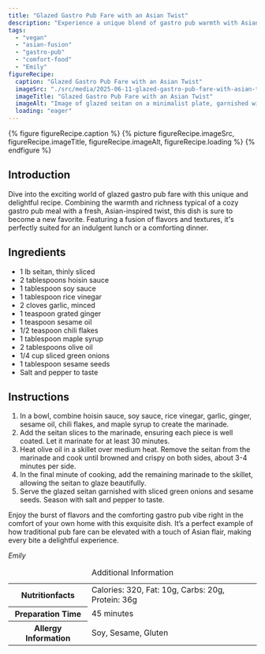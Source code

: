 ```yaml
---
title: "Glazed Gastro Pub Fare with an Asian Twist"
description: "Experience a unique blend of gastro pub warmth with Asian flavors in this vegan Glazed Gastro Pub Fare recipe, perfect for any meal."
tags:
  - "vegan"
  - "asian-fusion"
  - "gastro-pub"
  - "comfort-food"
  - "Emily"
figureRecipe: 
  caption: "Glazed Gastro Pub Fare with an Asian Twist"
  imageSrc: "./src/media/2025-06-11-glazed-gastro-pub-fare-with-asian-twist-3722.png"
  imageTitle: "Glazed Gastro Pub Fare with an Asian Twist"
  imageAlt: "Image of glazed seitan on a minimalist plate, garnished with green onions and sesame seeds, on a rustic wooden table under warm lighting."
  loading: "eager"
---
```


{% figure figureRecipe.caption %}
{% picture figureRecipe.imageSrc, figureRecipe.imageTitle, figureRecipe.imageAlt, figureRecipe.loading %}
{% endfigure %}

## Introduction

Dive into the exciting world of glazed gastro pub fare with this unique and delightful recipe. Combining the warmth and richness typical of a cozy gastro pub meal with a fresh, Asian-inspired twist, this dish is sure to become a new favorite. Featuring a fusion of flavors and textures, it's perfectly suited for an indulgent lunch or a comforting dinner.

## Ingredients

- 1 lb seitan, thinly sliced
- 2 tablespoons hoisin sauce
- 1 tablespoon soy sauce
- 1 tablespoon rice vinegar
- 2 cloves garlic, minced
- 1 teaspoon grated ginger
- 1 teaspoon sesame oil
- 1/2 teaspoon chili flakes
- 1 tablespoon maple syrup
- 2 tablespoons olive oil
- 1/4 cup sliced green onions
- 1 tablespoon sesame seeds
- Salt and pepper to taste

## Instructions

1. In a bowl, combine hoisin sauce, soy sauce, rice vinegar, garlic, ginger, sesame oil, chili flakes, and maple syrup to create the marinade.
2. Add the seitan slices to the marinade, ensuring each piece is well coated. Let it marinate for at least 30 minutes.
3. Heat olive oil in a skillet over medium heat. Remove the seitan from the marinade and cook until browned and crispy on both sides, about 3-4 minutes per side.
4. In the final minute of cooking, add the remaining marinade to the skillet, allowing the seitan to glaze beautifully.
5. Serve the glazed seitan garnished with sliced green onions and sesame seeds. Season with salt and pepper to taste.

Enjoy the burst of flavors and the comforting gastro pub vibe right in the comfort of your own home with this exquisite dish. It’s a perfect example of how traditional pub fare can be elevated with a touch of Asian flair, making every bite a delightful experience.

*Emily*

<table><caption class='sr-only'>Additional Information</caption><tr><th>Nutritionfacts</th><td>Calories: 320, Fat: 10g, Carbs: 20g, Protein: 36g&nbsp;</td></tr><tr><th>Preparation Time</th><td>45 minutes&nbsp;</td></tr><tr><th>Allergy Information</th><td>Soy, Sesame, Gluten&nbsp;</td></tr></table>

